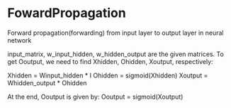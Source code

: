 # FowardPropagation
Forward propagation(forwarding) from input layer to output layer in neural network

input_matrix, w_input_hidden, w_hidden_output are the given matrices.
To get Ooutput, we need to find Xhidden, Ohidden, Xoutput, respectively:

Xhidden = Winput_hidden * I
Ohidden = sigmoid(Xhidden)
Xoutput = Whidden_output * Ohidden

At the end, Ooutput is given by: Ooutput = sigmoid(Xoutput)
